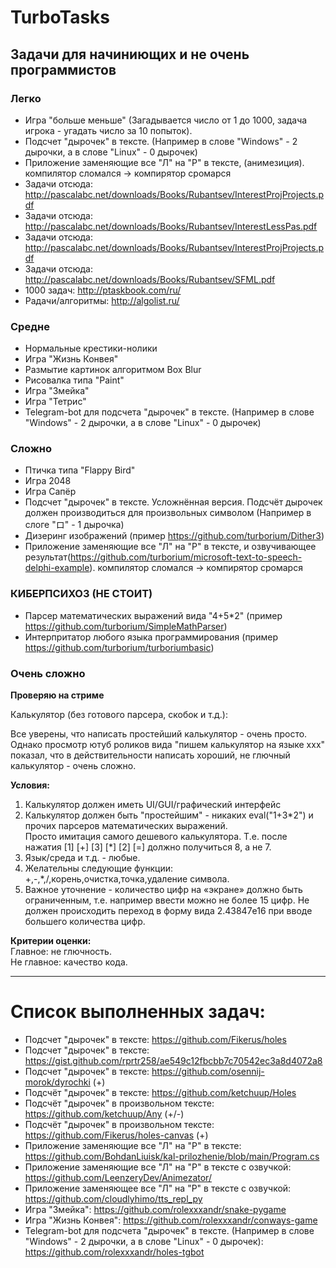 # TurboTasks
## Задачи для начиниющих и не очень программистов

### Легко
- Игра "больше меньше" (Загадывается число от 1 до 1000, задача игрока - угадать число за 10 попыток).
- Подсчет "дырочек" в тексте. (Например в слове "Windows" - 2 дырочки, а в слове "Linux" - 0 дырочек)  
- Приложение заменяющие все "Л" на "Р" в тексте, (анимезиция). компилятор сломался -> компирятор сромарся  
- Задачи отсюда: http://pascalabc.net/downloads/Books/Rubantsev/InterestProjProjects.pdf  
- Задачи отсюда: http://pascalabc.net/downloads/Books/Rubantsev/InterestLessPas.pdf  
- Задачи отсюда: http://pascalabc.net/downloads/Books/Rubantsev/InterestProjProjects.pdf  
- Задачи отсюда: http://pascalabc.net/downloads/Books/Rubantsev/SFML.pdf  
- 1000 задач: http://ptaskbook.com/ru/  
- Pадачи/алгоритмы: http://algolist.ru/  

### Средне
- Нормальные крестики-нолики
- Игра "Жизнь Конвея"
- Размытие картинок алгоритмом Box Blur
- Рисовалка типа "Paint"
- Игра "Змейка"
- Игра "Тетрис"
- Telegram-bot для подсчета "дырочек" в тексте. (Например в слове "Windows" - 2 дырочки, а в слове "Linux" - 0 дырочек)  

### Сложно
- Птичка типа "Flappy Bird"
- Игра 2048
- Игра Сапёр
- Подсчет "дырочек" в тексте. Усложнённая версия. Подсчёт дырочек должен производиться для произвольных символом (Например в слоге "ロ" - 1 дырочка)
- Дизеринг изображений (пример https://github.com/turborium/Dither3)
- Приложение заменяющие все "Л" на "Р" в тексте, и озвучивающее результат(https://github.com/turborium/microsoft-text-to-speech-delphi-example). компилятор сломался -> компирятор сромарся  

### КИБЕРПСИХОЗ (НЕ СТОИТ)
- Парсер математических выражений вида "4+5*2" (пример https://github.com/turborium/SimpleMathParser)
- Интерпритатор любого языка программирования (пример https://github.com/turborium/turboriumbasic)

### Очень сложно
**Проверяю на стриме**  

Калькулятор (без готового парсера, скобок и т.д.):

Все уверены, что написать простейший калькулятор - очень просто.   
Однако просмотр ютуб роликов вида "пишем калькулятор на языке xxx" показал, что в действительности написать хороший, не глючный калькулятор - очень сложно. 
  
**Условия:** 
1) Калькулятор должен иметь UI/GUI/графический интерфейс
2) Калькулятор должен быть "простейшим" - никаких eval("1+3\*2") и прочих парсеров математических выражений.  
Просто имитация самого дешевого калькулятора. Т.е. после нажатия [1] [+] [3] [\*] [2] [=] должно получиться 8, а не 7.  
3) Язык/среда и т.д. - любые.  
4) Желательны следующие функции: +,-,\*,/,корень,очистка,точка,удаление символа.  
5) Важное уточнение - количество цифр на «экране» должно быть ограниченным, т.е. например ввести можно не более 15 цифр.
Не должен происходить переход в форму вида 2.43847e16 при вводе большего количества цифр.

**Критерии оценки:**  
Главное: не глючность.  
Не главное: качество кода.  

---
# Список выполненных задач:
- Подсчет "дырочек" в тексте: https://github.com/Fikerus/holes
- Подсчет "дырочек" в тексте: https://gist.github.com/rprtr258/ae549c12fbcbb7c70542ec3a8d4072a8
- Подсчет "дырочек" в тексте: https://github.com/osennij-morok/dyrochki (+)
- Подсчёт "дырочек" в тексте: https://github.com/ketchuup/Holes
- Подсчёт "дырочек" в произвольном тексте: https://github.com/ketchuup/Any (+/-)
- Подсчёт "дырочек" в произвольном тексте: https://github.com/Fikerus/holes-canvas (+)
- Приложение заменяющие все "Л" на "Р" в тексте: https://github.com/BohdanLiuisk/kal-prilozhenie/blob/main/Program.cs
- Приложение заменяющие все "Л" на "Р" в тексте с озвучкой: https://github.com/LeenzeryDev/Animezator/
- Приложение заменяющее все "Л" на "Р" в тексте с озвучкой: https://github.com/cloudlyhimo/tts_repl_py
- Игра "Змейка": https://github.com/rolexxxandr/snake-pygame
- Игра "Жизнь Конвея": https://github.com/rolexxxandr/conways-game
- Telegram-bot для подсчета "дырочек" в тексте. (Например в слове "Windows" - 2 дырочки, а в слове "Linux" - 0 дырочек): https://github.com/rolexxxandr/holes-tgbot
